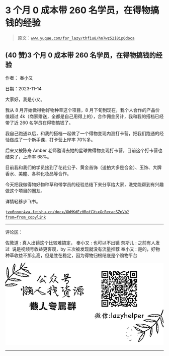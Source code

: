 # 3 个月 0 成本带 260 名学员，在得物搞钱的经验

> 原文：[`www.yuque.com/for_lazy/thfiu8/hn7wz52i8ip0doca`](https://www.yuque.com/for_lazy/thfiu8/hn7wz52i8ip0doca)

## (40 赞)3 个月 0 成本带 260 名学员，在得物搞钱的经验

作者： 奉小又

日期：2023-11-14

大家好，我是小又。

我从 8 月开始做得物好物种草这个项目，8 月下旬到现在，我个人合作的产品价值超过 4k（商家赠送，全都是自己用得上的），合作佣金另计，我和我的搭档已经带了近 260 名学员在得物搞钱了。

我自己跑通以后，和我的搭档一起做了一个得物变现内测打卡营，把我们跑通的经验做成了一个新手课，打卡营上岸率 70%多。

后来又被陈舟 Amber 老师邀请去她的星球做得物变现打卡营，目前这个打卡营也结束了，上岸率 68%。

目前我和我们的学员接到了花花公子、黄金首饰（送拍大多是合金）、玉饰、大牌香水、美瞳、各种化妆品等合作。

今天把我做得物好物种草和带学员的经验总结下来分享给大家，洗完能帮到有兴趣做这个项目的圈友。

详情轻移步飞书。

[`jvx6nnxr4va.feishu.cn/docx/OWMKdEzHRofCXsxGcRecacSZnVb?from=from_copylink`](https://jvx6nnxr4va.feishu.cn/docx/OWMKdEzHRofCXsxGcRecacSZnVb?from=from_copylink)

* * *

评论区：

佐敦道 : 真人出镜这个比较难搞定，
奉小又 : 也可以不出镜
奈斯儿 : 之前有人发过  说是视频号收益更客观，by 三次被发现就没有流量推荐
奉小又 : 是的，好物种草收益不那么高，但是胜在稳定，因为得物归根结底是个购物平台

![](img/1c37d505930596d12a88ab23e11aa07a.png)

* * *